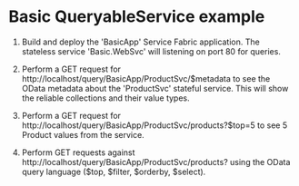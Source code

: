 # Basic QueryableService example

1) Build and deploy the 'BasicApp' Service Fabric application.  The stateless service 'Basic.WebSvc' will listening on port 80 for queries.

2) Perform a GET request for http://localhost/query/BasicApp/ProductSvc/$metadata to see the OData metadata about the 'ProductSvc' stateful service.  This will show the reliable collections and their value types.

3) Perform a GET request for http://localhost/query/BasicApp/ProductSvc/products?$top=5 to see 5 Product values from the service.

4) Perform GET requests against http://localhost/query/BasicApp/ProductSvc/products?<OData-query> using the OData query language ($top, $filter, $orderby, $select).
